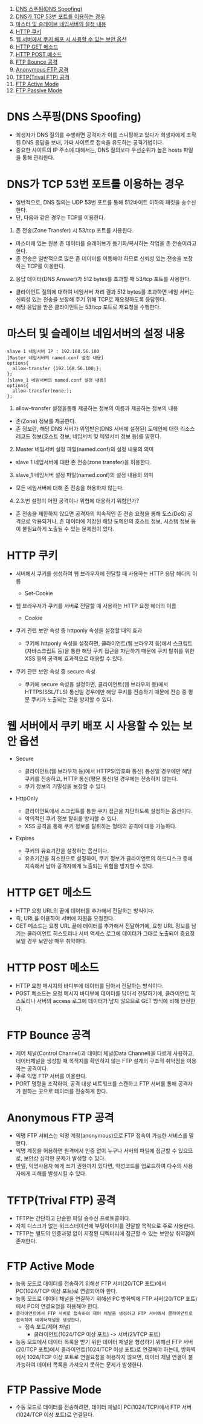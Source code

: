 1. [DNS 스푸핑(DNS Spoofing)](#dns-스푸핑dns-spoofing)<br>
2. [DNS가 TCP 53번 포트를 이용하는 경우](#dns가-tcp-53번-포트를-이용하는-경우)<br>
3. [마스터 및 슬레이브 네임서버의 설정 내용](#마스터-및-슬레이브-네임서버의-설정-내용)<br>
4. [HTTP 쿠키](#http-쿠키)<br>
5. [웹 서버에서 쿠키 배포 시 사용할 수 있는 보안 옵션](#웹-서버에서-쿠키-배포-시-사용할-수-있는-보안-옵션)<br>
6. [HTTP GET 메소드](#http-get-메소드)<br>
7. [HTTP POST 메소드](#http-post-메소드)<br>
8. [FTP Bounce 공격](#ftp-bounce-공격)<br>
9. [Anonymous FTP 공격](#anonymous-ftp-공격)<br>
10. [TFTP(Trival FTP) 공격](#tftptrival-ftp-공격)<br>
11. [FTP Active Mode](#ftp-active-mode)<br>
12. [FTP Passive Mode](#ftp-passive-mode)<br>

# DNS 스푸핑(DNS Spoofing)

- 희생자가 DNS 질의를 수행하면 공격자가 이를 스니핑하고 있다가 희생자에게 조작된 DNS 응답을 보내, 가짜 사이트로 접속을 유도하는 공격기법이다.
- 중요한 사이트의 IP 주소에 대해서는, DNS 질의보다 우선순위가 높은 hosts 파일을 통해 관리한다.

# DNS가 TCP 53번 포트를 이용하는 경우

- 일반적으로, DNS 질의는 UDP 53번 포트를 통해 512바이트 이하의 패킷을 송수신한다.
- 단, 다음과 같은 경우는 TCP를 이용한다.

1. 존 전송(Zone Transfer) 시 53/tcp 포트를 사용한다.

- 마스터에 있는 원본 존 데이터를 슬레이브가 동기화/복사하는 작업을 존 전송이라고 한다.
- 존 전송은 일반적으로 많은 존 데이터를 이동해야 하므로 신뢰성 있는 전송을 보장하는 TCP를 이용한다.

2. 응답 데이터(DNS Answer)가 512 bytes를 초과할 때 53/tcp 포트를 사용한다.

- 클라이언트 질의에 대하여 네임서버 처리 결과 512 bytes를 초과하면 네임 서버는 신뢰성 있는 전송을 보장해 주기 위해 TCP로 재요청하도록 응답한다.
- 해당 응답을 받은 클라이언트는 53/tcp 포트로 재요청을 수행한다.

# 마스터 및 슬레이브 네임서버의 설정 내용

```
slave 1 네임서버 IP : 192.168.56.100
[Master 네임서버의 named.conf 설정 내용]
options{
  allow-transfer {192.168.56.100;};
};
[slave_1 네임서버의 named.conf 설정 내용]
options{
  allow-transfer(none;);
};
```

1. allow-transfer 설정을통해 제공하는 정보의 이름과 제공하는 정보의 내용

- 존(Zone) 정보를 제공한다.
- 존 정보란, 해당 DNS 서버가 위임받은(DNS 서버에 설정된) 도메인에 대한 리소스 레코드 정보(호스트 정보, 네임서버 및 메일서버 정보 등)를 말한다.

2. Master 네임서버 설정 파일(named.conf)의 설정 내용의 의미

- slave 1 네임서버에 대한 존 전송(zone transfer)을 허용한다.

3. slave_1 네임서버 설정 파일(named.conf)의 설정 내용의 의미

- 모든 네임서버에 대해 존 전송을 허용하지 않는다.

4. 2.3.번 설정이 어떤 공격이나 위협에 대응하기 위함안가?

- 존 전송을 제한하지 않으면 공격자의 지속적인 존 전송 요청을 통해 도스(DoS) 공격으로 악용되거나, 존 데이터에 저장된 해당 도메인의 호스트 정보, 시스템 정보 등이 불필요하게 노출될 수 있는 문제점이 있다.

# HTTP 쿠키

- 서버에서 쿠키를 생성하여 웹 브라우저에 전달할 때 사용하는 HTTP 응답 헤더의 이름

  - Set-Cookie

- 웹 브라우저가 쿠키를 서버로 전달할 때 사용하는 HTTP 요청 헤더의 이름

  - Cookie

- 쿠키 관련 보안 속성 중 httponly 속성을 설정할 때의 효과

  - 쿠키에 httponly 속성을 설정하면, 클라이언트(웹 브라우저 등)에서 스크립트(자바스크립트 등)을 통한 해당 쿠키 접근을 차단하기 때문에 쿠키 탈취를 위한 XSS 등의 공격에 효과적으로 대응할 수 있다.

- 쿠키 관련 보안 속성 중 secure 속성
  - 쿠키에 secure 속성을 설정하면, 클라이언트(웹 브라우저 등)에서 HTTPS(SSL/TLS) 통신일 경우에만 해당 쿠키를 전송하기 때문에 전송 중 평문 쿠키가 노출되는 것을 방지할 수 있다.

# 웹 서버에서 쿠키 배포 시 사용할 수 있는 보안 옵션

- Secure

  - 클라이언트(웹 브라우저 등)에서 HTTPS(암호화 통신) 통신일 경우에만 해당 쿠키를 전송하고, HTTP 통신(평문 통신)일 경우에는 전송하지 않는다.
  - 쿠키 정보의 기밀성을 보장할 수 있다.

- HttpOnly

  - 클라이언트에서 스크립트를 통한 쿠키 접근을 차단하도록 설정하는 옵션이다.
  - 악의적인 쿠키 정보 탈취를 방지할 수 있다.
  - XSS 공격을 통해 쿠키 정보를 탈취하는 형태의 공격에 대응 가능하다.

- Expires
  - 쿠키의 유효기간을 설정하는 옵션이다.
  - 유효기간을 최소한으로 설정하여, 쿠키 정보가 클라이언트의 하드디스크 등에 지속해서 남아 공격자에게 노출되는 위험을 방지할 수 있다.

# HTTP GET 메소드

- HTTP 요청 URL의 끝에 데이터를 추가해서 전달하는 방식이다.
- 즉, URL을 이용하여 서버에 자원을 요청한다.
- GET 메소드는 요청 URL 끝에 데이터를 추가해서 전달하기에, 요청 URL 정보를 남기는 클라이언트 히스토리나 서버 액세스 로그에 데이터가 그대로 노출되어 중요정보일 경우 보안상 매우 취약하다.

# HTTP POST 메소드

- HTTP 요청 메시지의 바디부에 데이터를 담아서 전달하는 방식이다.
- POST 메소드는 요청 메시지 바디부에 데이터를 담아서 전달하기에, 클라이언트 히스토리나 서버의 access 로그에 데이터가 남지 않으므로 GET 방식에 비해 안전한다.

# FTP Bounce 공격

- 제어 체널(Control Channel)과 데이터 체널(Data Channel)을 다르게 사용하고, 데이터체널을 생성할 때 목적지를 확인하지 않는 FTP 설계의 구조적 취약점을 이용하는 공격이다.
- 주로 익명 FTP 서버를 이용한다.
- PORT 명령을 조작하여, 공격 대상 네트워크를 스캔하고 FTP 서버를 통해 공격자가 원하는 곳으로 데이터를 전송하게 한다.

# Anonymous FTP 공격

- 익명 FTP 서비스는 익명 계정(anonymous)으로 FTP 접속이 가능한 서비스를 말한다.
- 익명 계정을 허용하면 원격에서 인증 없이 누구나 서버의 파일에 접근할 수 있으므로, 보안상 심각한 문제가 발생할 수 있다.
- 만일, 익명사용자 에게 쓰기 권한까지 있다면, 악성코드를 업로드하여 다수의 사용자에게 피해를 발생시킬 수 있다.

# TFTP(Trival FTP) 공격

- TFTP는 간단하고 단순한 파일 송수신 프로토콜이다.
- 자체 디스크가 없는 워크스테이션에 부팅이미지를 전달할 목적으로 주로 사용한다.
- TFTP는 별도의 인증과정 없이 지정된 디렉터리에 접근할 수 있는 보안상 취약점이 존재한다.

# FTP Active Mode

- 능동 모드로 데이터를 전송하기 위해선 FTP 서버(20/TCP 포트)에서 PC(1024/TCP 이상 포트)로 연결되어야 한다.
- 능동 모드로 데이터 채널을 연결하기 위해선 PC 방화벽에 FTP 서버(20/TCP 포트)에서 PC의 연결요청을 허용해야 한다.
- `클라이언트에서 FTP 서버로 접속하여 제어 체널을 생성하고 FTP 서버에서 클라이언트로 접속하여 데이터채널을 생성한다.`
  - 접속 포트(제어 채널)
    - 클라이언트(1024/TCP 이상 포트) -> 서버(21/TCP 포트)
- 능동 모드에서 데이터 목록을 받기 위한 데이터 채널을 형성하기 위해선 FTP 서버(20/TCP 포트)에서 클라이언트(1024/TCP 이상 포트)로 연결해야 하는데, 방화벽에서 1024/TCP 이상 포트로 연결요청을 허용하지 않으면, 데이터 채널 연결이 불가능하여 데이터 목록을 가져오지 못하는 문제가 발생한다.

# FTP Passive Mode

- 수동 모드로 데이터를 전송하려면, 데이터 체널이 PC(1024/TCP)에서 FTP 서버(1024/TCP 이상 포트)로 연결된다.
